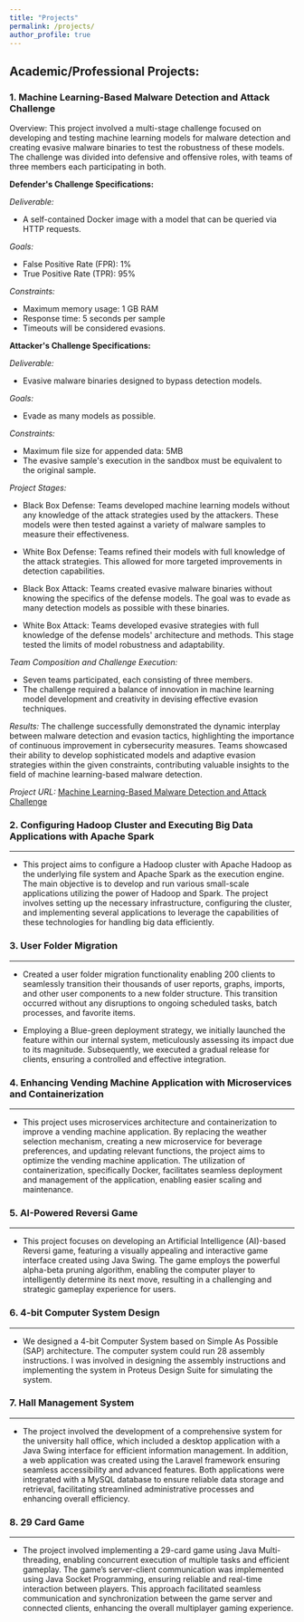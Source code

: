 ```yaml
---
title: "Projects"
permalink: /projects/
author_profile: true
---
```

## Academic/Professional Projects:

### 1. Machine Learning-Based Malware Detection and Attack Challenge

Overview:
This project involved a multi-stage challenge focused on developing and testing machine learning models for malware detection and creating evasive malware binaries to test the robustness of these models. The challenge was divided into defensive and offensive roles, with teams of three members each participating in both.

**Defender's Challenge Specifications:**

*Deliverable:* 
- A self-contained Docker image with a model that can be queried via HTTP requests.

*Goals:*
- False Positive Rate (FPR): 1%
- True Positive Rate (TPR): 95%

*Constraints:*
- Maximum memory usage: 1 GB RAM
- Response time: 5 seconds per sample
- Timeouts will be considered evasions.

**Attacker's Challenge Specifications:**

*Deliverable:*
- Evasive malware binaries designed to bypass detection models.

*Goals:*
- Evade as many models as possible.

*Constraints:*
- Maximum file size for appended data: 5MB
- The evasive sample's execution in the sandbox must be equivalent to the original sample.

*Project Stages:*

   - Black Box Defense: Teams developed machine learning models without any knowledge of the attack strategies used by the attackers. These models were then tested against a variety of malware samples to measure their effectiveness.


   - White Box Defense: Teams refined their models with full knowledge of the attack strategies. This allowed for more targeted improvements in detection capabilities.

   - Black Box Attack: Teams created evasive malware binaries without knowing the specifics of the defense models. The goal was to evade as many detection models as possible with these binaries.

   - White Box Attack: Teams developed evasive strategies with full knowledge of the defense models' architecture and methods. This stage tested the limits of model robustness and adaptability.

*Team Composition and Challenge Execution:*
- Seven teams participated, each consisting of three members.
- The challenge required a balance of innovation in machine learning model development and creativity in devising effective evasion techniques.

*Results:*
The challenge successfully demonstrated the dynamic interplay between malware detection and evasion tactics, highlighting the importance of continuous improvement in cybersecurity measures. Teams showcased their ability to develop sophisticated models and adaptive evasion strategies within the given constraints, contributing valuable insights to the field of machine learning-based malware detection.

*Project URL:* [Machine Learning-Based Malware Detection and Attack Challenge](https://github.com/gnat-n/-ml-based-malware-defender-and-attack)

### 2. Configuring Hadoop Cluster and Executing Big Data Applications with Apache Spark
***
- This project aims to configure a Hadoop cluster with Apache Hadoop as the underlying file system and Apache Spark as the execution engine. The main objective is to develop and run various small-scale applications utilizing the power of Hadoop and Spark. The project involves setting up the necessary infrastructure, configuring the cluster, and implementing several applications to leverage the capabilities of these technologies for handling big data efficiently.

### 3. User Folder Migration
***
- Created a user folder migration functionality enabling 200 clients to seamlessly transition their thousands of user reports, graphs, imports, and other user components to a new folder structure. This transition occurred without any disruptions to ongoing scheduled tasks, batch processes, and favorite items. 

- Employing a Blue-green deployment strategy, we initially launched the feature within our internal system, meticulously assessing its impact due to its magnitude. Subsequently, we executed a gradual release for clients, ensuring a controlled and effective integration.

### 4. Enhancing Vending Machine Application with Microservices and Containerization
***
- This project uses microservices architecture and containerization to improve a vending machine application. By replacing the weather selection mechanism, creating a new microservice for beverage preferences, and updating relevant functions, the project aims to optimize the vending machine application. The utilization of containerization, specifically Docker, facilitates seamless deployment and management of the application, enabling easier scaling and maintenance.

### 5. AI-Powered Reversi Game
***
- This project focuses on developing an Artificial Intelligence (AI)-based Reversi game, featuring a visually appealing and interactive game interface created using Java Swing. The game employs the powerful alpha-beta pruning algorithm, enabling the computer player to intelligently determine its next move, resulting in a challenging and strategic gameplay experience for users.

### 6. 4-bit Computer System Design
***
- We designed a 4-bit Computer System based on Simple As Possible (SAP) architecture. The computer system could run 28 assembly instructions. I was involved in designing the assembly instructions and implementing the system in Proteus Design Suite for simulating the system.

### 7. Hall Management System
***
- The project involved the development of a comprehensive system for the university hall office, which included a desktop application with a Java Swing interface for efficient information management. In addition, a web application was created using the Laravel framework ensuring seamless accessibility and advanced features. Both applications were integrated with a MySQL database to ensure reliable data storage and retrieval, facilitating streamlined administrative processes and enhancing overall efficiency.

### 8. 29 Card Game
***
- The project involved implementing a 29-card game using Java Multi-threading, enabling concurrent execution of multiple tasks and efficient gameplay. The game’s server-client communication was implemented using Java Socket Programming, ensuring reliable and real-time interaction between players. This approach facilitated seamless communication and synchronization between the game server and connected clients, enhancing the overall multiplayer gaming experience.